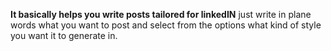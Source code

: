 **It basically helps you write posts tailored for linkedIN**
just write in plane words what you want to post and select from the options what kind of style you want it to generate in.
